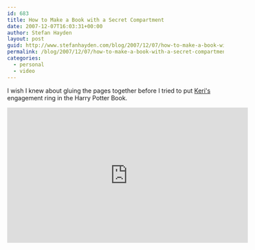 ```yaml
---
id: 683
title: How to Make a Book with a Secret Compartment
date: 2007-12-07T16:03:31+00:00
author: Stefan Hayden
layout: post
guid: http://www.stefanhayden.com/blog/2007/12/07/how-to-make-a-book-with-a-secret-compartment/
permalink: /blog/2007/12/07/how-to-make-a-book-with-a-secret-compartment/
categories:
  - personal
  - video
---
```

<p>I wish I knew about gluing the pages together before I tried to put <a href="http://www.yalit.com/blog">Keri's</a> engagement ring in the Harry Potter Book.</p>
<iframe width="560" height="315" src="https://www.youtube.com/embed/l8W58xK5zFg" title="YouTube video player" frameborder="0" allow="accelerometer; autoplay; clipboard-write; encrypted-media; gyroscope; picture-in-picture" allowfullscreen></iframe>